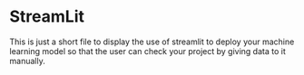 # StreamLit
This is just a short file to display the use of streamlit to deploy your machine learning model so that the user can check your project by giving data to it manually.
